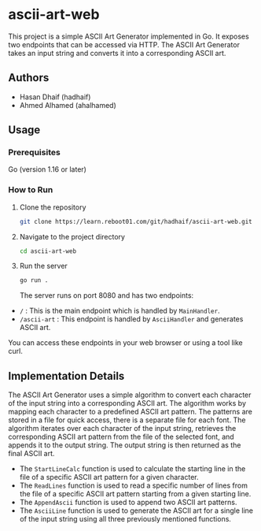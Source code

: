 
# ascii-art-web

This project is a simple ASCII Art Generator implemented in Go. It exposes two endpoints that can be accessed via HTTP. The ASCII Art Generator takes an input string and converts it into a corresponding ASCII art.

## Authors

- Hasan Dhaif (hadhaif)
- Ahmed Alhamed (ahalhamed)

## Usage

### Prerequisites

Go (version 1.16 or later)

### How to Run

1. Clone the repository

   ``` bash
   git clone https://learn.reboot01.com/git/hadhaif/ascii-art-web.git
   ```

2. Navigate to the project directory

   ``` bash
   cd ascii-art-web
   ```

3. Run the server

      ``` bash
      go run .
      ```

   The server runs on port 8080 and has two endpoints:

- ```/``` : This is the main endpoint which is handled by ```MainHandler```.
- ```/ascii-art``` : This endpoint is handled by ```AsciiHandler``` and generates ASCII art.

You can access these endpoints in your web browser or using a tool like curl.

## Implementation Details

The ASCII Art Generator uses a simple algorithm to convert each character of the input string into a corresponding ASCII art. The algorithm works by mapping each character to a predefined ASCII art pattern. The patterns are stored in a file for quick access, there is a separate file for each font. The algorithm iterates over each character of the input string, retrieves the corresponding ASCII art pattern from the file of the selected font, and appends it to the output string. The output string is then returned as the final ASCII art.

- The ```StartLineCalc``` function is used to calculate the starting line in the file of a specific ASCII art pattern for a given character.
- The ```ReadLines``` function is used to read a specific number of lines from the file of a specific ASCII art pattern starting from a given starting line.
- The ```AppendAscii``` function is used to append two ASCII art patterns.
- The ```AsciiLine``` function is used to generate the ASCII art for a single line of the input string using all three previously mentioned functions.
